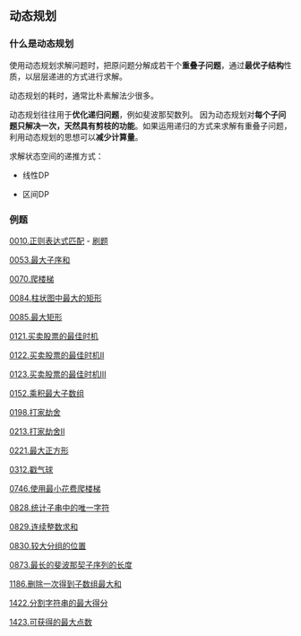 ## 动态规划

### 什么是动态规划

使用动态规划求解问题时，把原问题分解成若干个**重叠子问题**，通过**最优子结构**性质，以层层递进的方式进行求解。

动态规划的耗时，通常比朴素解法少很多。

动态规划往往用于**优化递归问题**，例如斐波那契数列。 因为动态规划对**每个子问题只解决一次，天然具有剪枝的功能**。如果运用递归的方式来求解有重叠子问题，利用动态规划的思想可以**减少计算量**。


求解状态空间的递推方式：

* 线性DP

* 区间DP


### 例题

[0010.正则表达式匹配](../string/0010.正则表达式匹配.md) - [刷题](../string/qu0010/solu/Solution.java)

[0053.最大子序和](0053.最大子序和.md)

[0070.爬楼梯](0070.爬楼梯.md)

[0084.柱状图中最大的矩形](0084.柱状图中最大的矩形.md)

[0085.最大矩形](0085.最大矩形.md)

[0121.买卖股票的最佳时机](0121.买卖股票的最佳时机.md)

[0122.买卖股票的最佳时机II](0122.买卖股票的最佳时机II.md)

[0123.买卖股票的最佳时机III](0123.买卖股票的最佳时机III.md)

[0152.乘积最大子数组](0152.乘积最大子数组.md)

[0198.打家劫舍](0198.打家劫舍.md)

[0213.打家劫舍II](0213.打家劫舍II.md)

[0221.最大正方形](0221.最大正方形.md)

[0312.戳气球](0312.戳气球.md)

[0746.使用最小花费爬楼梯](0746.使用最小花费爬楼梯.md)

[0828.统计子串中的唯一字符](0828.统计子串中的唯一字符.md)

[0829.连续整数求和](0829.连续整数求和.md)

[0830.较大分组的位置](0830.较大分组的位置.md)

[0873.最长的斐波那契子序列的长度](0873.最长的斐波那契子序列的长度.md)

[1186.删除一次得到子数组最大和](1186.删除一次得到子数组最大和.md)

[1422.分割字符串的最大得分](1422.分割字符串的最大得分.md)

[1423.可获得的最大点数](1423.可获得的最大点数.md)
